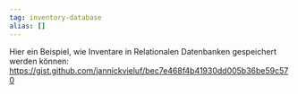 ```yaml
---
tag: inventory-database
alias: []
---
```


Hier ein Beispiel, wie Inventare in Relationalen Datenbanken gespeichert werden können:
https://gist.github.com/jannickvieluf/bec7e468f4b41930dd005b36be59c570
